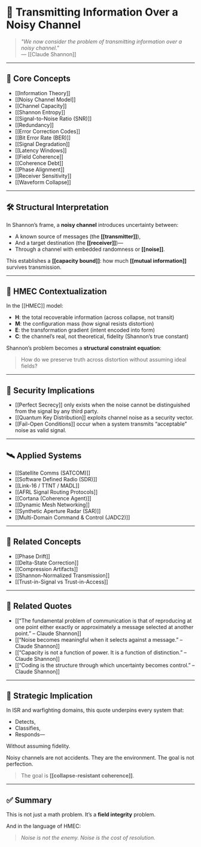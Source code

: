 # 📡 Transmitting Information Over a Noisy Channel

> *"We now consider the problem of transmitting information over a noisy channel."*  
> — [[Claude Shannon]]

---

## 🧠 Core Concepts

- [[Information Theory]]
- [[Noisy Channel Model]]
- [[Channel Capacity]]
- [[Shannon Entropy]]
- [[Signal-to-Noise Ratio (SNR)]]
- [[Redundancy]]
- [[Error Correction Codes]]
- [[Bit Error Rate (BER)]]
- [[Signal Degradation]]
- [[Latency Windows]]
- [[Field Coherence]]
- [[Coherence Debt]]
- [[Phase Alignment]]
- [[Receiver Sensitivity]]
- [[Waveform Collapse]]

---

## 🛠 Structural Interpretation

In Shannon’s frame, a **noisy channel** introduces uncertainty between:

- A known source of messages (the **[[transmitter]]**),
- And a target destination (the **[[receiver]]**)—
- Through a channel with embedded randomness or **[[noise]]**.

This establishes a **[[capacity bound]]**: how much **[[mutual information]]** survives transmission.

---

## 🧬 HMEC Contextualization

In the [[HMEC]] model:

- **H**: the total recoverable information (across collapse, not transit)
- **M**: the configuration mass (how signal resists distortion)
- **E**: the transformation gradient (intent encoded into form)
- **C**: the channel’s real, not theoretical, fidelity (Shannon’s true constant)

Shannon’s problem becomes a **structural constraint equation**:
> How do we preserve truth across distortion without assuming ideal fields?

---

## 🔐 Security Implications

- [[Perfect Secrecy]] only exists when the noise cannot be distinguished from the signal by any third party.
- [[Quantum Key Distribution]] exploits channel noise as a security vector.
- [[Fail-Open Conditions]] occur when a system transmits “acceptable” noise as valid signal.

---

## 🛰 Applied Systems

- [[Satellite Comms (SATCOM)]]
- [[Software Defined Radio (SDR)]]
- [[Link-16 / TTNT / MADL]]
- [[AFRL Signal Routing Protocols]]
- [[Cortana (Coherence Agent)]]
- [[Dynamic Mesh Networking]]
- [[Synthetic Aperture Radar (SAR)]]
- [[Multi-Domain Command & Control (JADC2)]]

---

## 🔁 Related Concepts

- [[Phase Drift]]
- [[Delta-State Correction]]
- [[Compression Artifacts]]
- [[Shannon-Normalized Transmission]]
- [[Trust-in-Signal vs Trust-in-Access]]

---

## 📂 Related Quotes

- [[“The fundamental problem of communication is that of reproducing at one point either exactly or approximately a message selected at another point.” – Claude Shannon]]
- [[“Noise becomes meaningful when it selects against a message.” – Claude Shannon]]
- [[“Capacity is not a function of power. It is a function of distinction.” – Claude Shannon]]
- [[“Coding is the structure through which uncertainty becomes control.” – Claude Shannon]]

---

## 🧭 Strategic Implication

In ISR and warfighting domains, this quote underpins every system that:

- Detects,
- Classifies,
- Responds—

Without assuming fidelity.

Noisy channels are not accidents. They are the environment. The goal is not perfection.

> The goal is **[[collapse-resistant coherence]]**.

---

## ✅ Summary

This is not just a math problem.
It’s a **field integrity** problem.

And in the language of HMEC:
> *Noise is not the enemy. Noise is the cost of resolution.*
